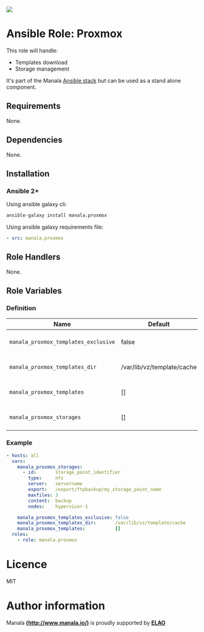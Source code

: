 <img src="http://www.manalas.com/manalas.png"/>

# Ansible Role: Proxmox

This role will handle:
- Templates download
- Storage management

It's part of the Manala <a href="http://www.manala.io" target="_blank">Ansible stack</a> but can be used as a stand alone component.

## Requirements

None.

## Dependencies

None.

## Installation

### Ansible 2+

Using ansible galaxy cli:

```bash
ansible-galaxy install manala.proxmox
```

Using ansible galaxy requirements file:

```yaml
- src: manala.proxmox
```

## Role Handlers

None.

## Role Variables

### Definition

| Name                                  | Default                    | Type    | Description                    |
| ------------------------------------- | -------------------------- | ------- | ------------------------------ |
| `manala_proxmox_templates_exclusive`  | false                      | Boolean | Exclusion of existings files   |
| `manala_proxmox_templates_dir`        | /var/lib/vz/template/cache | String  | Path to the template directory |
| `manala_proxmox_templates`            | []                         | Array   | Collection of templates        |
| `manala_proxmox_storages`             | []                         | Array   | Collection of storage points   |

### Example

```yaml
- hosts: all
  vars:
    manala_proxmox_storages:
      - id:       storage_point_identifier
        type:     nfs
        server:   servername
        export:   /export/ftpbackup/my_storage_point_name
        maxfiles: 3
        content:  backup
        nodes:    hypervisor-1

    manala_proxmox_templates_exclusive: false
    manala_proxmox_templates_dir:       /var/lib/vz/template/cache
    manala_proxmox_templates:           []
  roles:
    - role: manala.proxmox
```

# Licence

MIT

# Author information

Manala [**(http://www.manala.io/)**](http://www.manala.io) is proudly supported by [**ELAO**](https://www.elao.com/)
